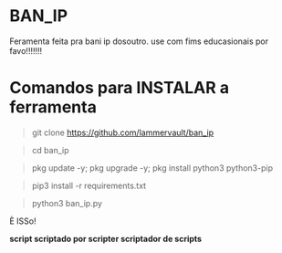 # BAN_IP

Feramenta feita pra bani ip dosoutro. use com fims educasionais por favo!!!!!!!

# Comandos para INSTALAR a ferramenta

>git clone https://github.com/lammervault/ban_ip

>cd ban_ip

>pkg update -y; pkg upgrade -y; pkg install python3 python3-pip

>pip3 install -r requirements.txt

>python3 ban_ip.py


È ISSo!



**script scriptado por scripter scriptador de scripts**
